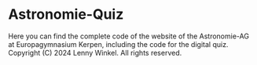 # Astronomie-Quiz
Here you can find the complete code of the website of the Astronomie-AG at Europagymnasium Kerpen, including the code for the digital quiz. Copyright (C) 2024 Lenny Winkel. All rights reserved.
